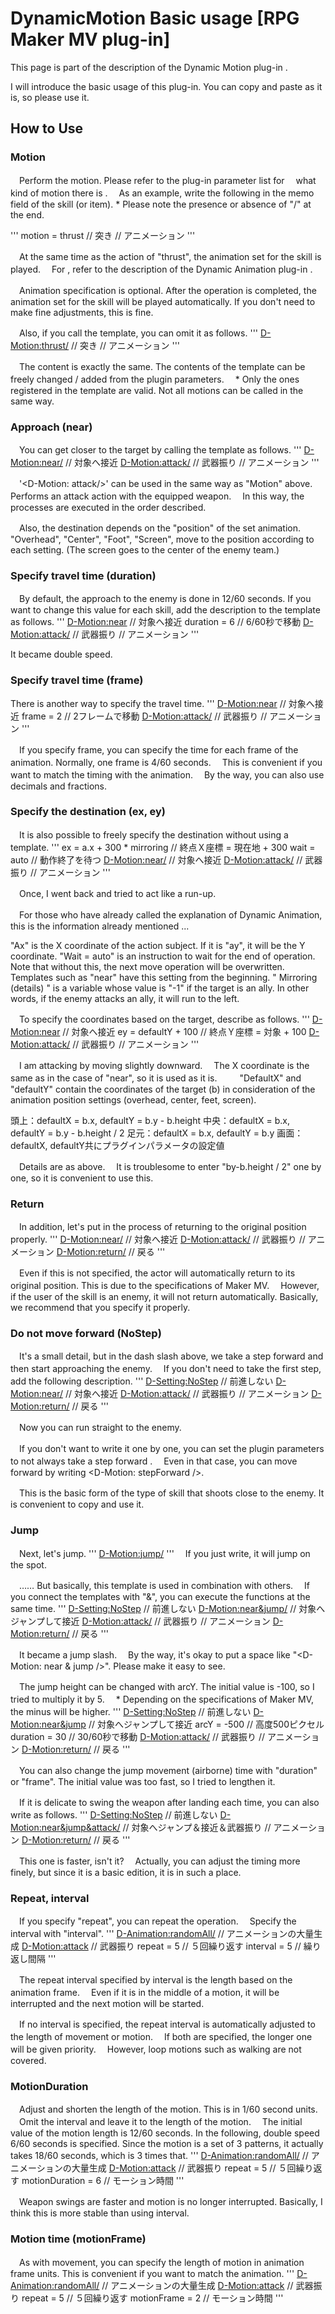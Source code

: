 # DynamicMotion Basic usage [RPG Maker MV plug-in]

This page is part of the description of the Dynamic Motion plug-in .

I will introduce the basic usage of this plug-in.
You can copy and paste as it is, so please use it.

## How to Use

### Motion

　Perform the motion. Please refer to the plug-in parameter list for
　what kind of motion there is . 　As an example, write the following in the memo field of the skill (or item). * Please note the presence or absence of "/" at the end.


'''
<D-Motion>
motion = thrust // 突き
</D-Motion>
<D-Animation/> // アニメーション
'''


　At the same time as the action of "thrust", the animation set for the skill is played.
　For <D-Animation /> , refer to the description of the Dynamic Animation plug-in .

　Animation specification is optional. After the operation is completed, the animation set for the skill will be played automatically. If you don't need to make fine adjustments, this is fine.

　Also, if you call the template, you can omit it as follows.
'''
<D-Motion:thrust/> // 突き
<D-Animation/> // アニメーション
'''

　The content is exactly the same. The contents of the template can be freely changed / added from the plugin parameters.
　* Only the ones registered in the template are valid. Not all motions can be called in the same way.

### Approach (near)

　You can get closer to the target by calling the template as follows.
'''
<D-Motion:near/> // 対象へ接近
<D-Motion:attack/> // 武器振り
<D-Animation/> // アニメーション
'''


　'<D-Motion: attack/>' can be used in the same way as "Motion" above. Performs an attack action with the equipped weapon.
　In this way, the processes are executed in the order described.

　Also, the destination depends on the "position" of the set animation. "Overhead", "Center", "Foot", "Screen", move to the position according to each setting. (The screen goes to the center of the enemy team.)

### Specify travel time (duration)

　By default, the approach to the enemy is done in 12/60 seconds. If you want to change this value for each skill, add the description to the template as follows.
'''
<D-Motion:near> // 対象へ接近
duration = 6 // 6/60秒で移動
</D-Motion>
<D-Motion:attack/> // 武器振り
<D-Animation/> // アニメーション
'''


It became double speed.

### Specify travel time (frame)

There is another way to specify the travel time.
'''
<D-Motion:near> // 対象へ接近
frame = 2 // 2フレームで移動
</D-Motion>
<D-Motion:attack/> // 武器振り
<D-Animation/> // アニメーション
'''

　If you specify frame, you can specify the time for each frame of the animation. Normally, one frame is 4/60 seconds.
　This is convenient if you want to match the timing with the animation.
　By the way, you can also use decimals and fractions.

### Specify the destination (ex, ey)

　It is also possible to freely specify the destination without using a template.
'''
<D-Motion>
ex = a.x + 300 * mirroring // 終点Ｘ座標 = 現在地 + 300
wait = auto // 動作終了を待つ
</D-Motion>
<D-Motion:near/> // 対象へ接近
<D-Motion:attack/> // 武器振り
<D-Animation/> // アニメーション
'''


　Once, I went back and tried to act like a run-up.

　For those who have already called the explanation of Dynamic Animation, this is the information already mentioned ...

"Ax" is the X coordinate of the action subject. If it is "ay", it will be the Y coordinate.
"Wait = auto" is an instruction to wait for the end of operation.
Note that without this, the next move operation will be overwritten. Templates such as "near" have this setting from the beginning.
" Mirroring (details) " is a variable whose value is "-1" if the target is an ally.
In other words, if the enemy attacks an ally, it will run to the left.

　To specify the coordinates based on the target, describe as follows.
'''
<D-Motion:near> // 対象へ接近
ey = defaultY + 100 // 終点Ｙ座標 = 対象 + 100
</D-Motion>
<D-Motion:attack/> // 武器振り
<D-Animation/> // アニメーション
'''


　I am attacking by moving slightly downward.
　The X coordinate is the same as in the case of "near", so it is used as it is.
　
　"DefaultX" and "defaultY" contain the coordinates of the target (b) in consideration of the animation position settings (overhead, center, feet, screen).

頭上：defaultX = b.x, defaultY = b.y - b.height
中央：defaultX = b.x, defaultY = b.y - b.height / 2
足元：defaultX = b.x, defaultY = b.y
画面：defaultX, defaultY共にプラグインパラメータの設定値

　Details are as above.
　It is troublesome to enter "by-b.height / 2" one by one, so it is convenient to use this.

### Return

　In addition, let's put in the process of returning to the original position properly.
'''
<D-Motion:near/> // 対象へ接近
<D-Motion:attack/> // 武器振り
<D-Animation/> // アニメーション
<D-Motion:return/> // 戻る
'''


　Even if this is not specified, the actor will automatically return to its original position. This is due to the specifications of Maker MV.
　However, if the user of the skill is an enemy, it will not return automatically. Basically, we recommend that you specify it properly.

### Do not move forward (NoStep)

　It's a small detail, but in the dash slash above, we take a step forward and then start approaching the enemy.
　If you don't need to take the first step, add the following description.
'''
<D-Setting:NoStep> // 前進しない
<D-Motion:near/> // 対象へ接近
<D-Motion:attack/> // 武器振り
<D-Animation/> // アニメーション
<D-Motion:return/> // 戻る
'''


　Now you can run straight to the enemy.

　If you don't want to write it one by one, you can set the plugin parameters to not always take a step forward .
　Even in that case, you can move forward by writing <D-Motion: stepForward />.

　This is the basic form of the type of skill that shoots close to the enemy. It is convenient to copy and use it.

### Jump

　Next, let's jump.
'''
<D-Motion:jump/>
'''
　If you just write, it will jump on the spot.

　…… But basically, this template is used in combination with others.
　If you connect the templates with "&", you can execute the functions at the same time.
'''
<D-Setting:NoStep> // 前進しない
<D-Motion:near&jump/> // 対象へジャンプして接近
<D-Motion:attack/> // 武器振り
<D-Animation/> // アニメーション
<D-Motion:return/> // 戻る
'''


　It became a jump slash.
　By the way, it's okay to put a space like "<D-Motion: near & jump />". Please make it easy to see.

　The jump height can be changed with arcY. The initial value is -100, so I tried to multiply it by 5.
　* Depending on the specifications of Maker MV, the minus will be higher.
'''
<D-Setting:NoStep> // 前進しない
<D-Motion:near&jump> // 対象へジャンプして接近
arcY = -500 // 高度500ピクセル
duration = 30 // 30/60秒で移動
</D-Motion>
<D-Motion:attack/> // 武器振り
<D-Animation/> // アニメーション
<D-Motion:return/> // 戻る
'''


　You can also change the jump movement (airborne) time with "duration" or "frame". The initial value was too fast, so I tried to lengthen it.

　If it is delicate to swing the weapon after landing each time, you can also write as follows.
'''
<D-Setting:NoStep> // 前進しない
<D-Motion:near&jump&attack/> // 対象へジャンプ＆接近＆武器振り
<D-Animation/> // アニメーション
<D-Motion:return/> // 戻る
'''


　This one is faster, isn't it?
　Actually, you can adjust the timing more finely, but since it is a basic edition, it is in such a place.

### Repeat, interval

　If you specify "repeat", you can repeat the operation.
　Specify the interval with "interval".
'''
<D-Animation:randomAll/> // アニメーションの大量生成
<D-Motion:attack> // 武器振り
repeat = 5 // ５回繰り返す
interval = 5 // 繰り返し間隔
</D-Motion>
'''

　The repeat interval specified by interval is the length based on the animation frame.
　Even if it is in the middle of a motion, it will be interrupted and the next motion will be started.

　If no interval is specified, the repeat interval is automatically adjusted to the length of movement or motion.
　If both are specified, the longer one will be given priority.
　However, loop motions such as walking are not covered.

### MotionDuration

　Adjust and shorten the length of the motion. This is in 1/60 second units.
　Omit the interval and leave it to the length of the motion.
　The initial value of the motion length is 12/60 seconds. In the following, double speed 6/60 seconds is specified. Since the motion is a set of 3 patterns, it actually takes 18/60 seconds, which is 3 times that.
'''
<D-Animation:randomAll/> // アニメーションの大量生成
<D-Motion:attack> // 武器振り
repeat = 5 // ５回繰り返す
motionDuration = 6 // モーション時間
</D-Motion>
'''


　Weapon swings are faster and motion is no longer interrupted. Basically, I think this is more stable than using interval.

### Motion time (motionFrame)

　As with movement, you can specify the length of motion in animation frame units. This is convenient if you want to match the animation.
'''
<D-Animation:randomAll/> // アニメーションの大量生成
<D-Motion:attack> // 武器振り
repeat = 5 // ５回繰り返す
motionFrame = 2 // モーション時間
</D-Motion>
'''